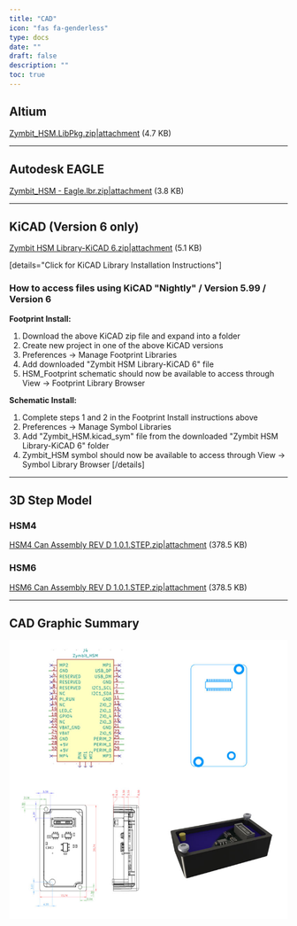 ```yaml
---
title: "CAD"
icon: "fas fa-genderless"
type: docs
date: ""
draft: false
description: ""
toc: true
---
```


## Altium
[Zymbit_HSM.LibPkg.zip|attachment](zymbit-hsm-altium.LibPkg.zip) (4.7 KB)

---

## Autodesk EAGLE
[Zymbit_HSM - Eagle.lbr.zip|attachment](zymbit-hsm-eagle.lbr.zip) (3.8 KB)

---

## KiCAD (Version 6 only)
[Zymbit HSM Library-KiCAD 6.zip|attachment](zymbit-hsm-kicad.zip) (5.1 KB)


[details="Click for KiCAD Library Installation Instructions"]
### How to access files using KiCAD "Nightly" / Version 5.99 / Version 6
**Footprint Install:**
1. Download the above KiCAD zip file and expand into a folder
2. Create new project in one of the above KiCAD versions
3. Preferences -> Manage Footprint Libraries
4. Add downloaded "Zymbit HSM Library-KiCAD 6" file
5. HSM_Footprint schematic should now be available to access through View -> Footprint Library Browser

**Schematic Install:**
1. Complete steps 1 and 2 in the Footprint Install instructions above
2. Preferences -> Manage Symbol Libraries
4. Add "Zymbit_HSM.kicad_sym" file from the downloaded "Zymbit HSM Library-KiCAD 6" folder
5. Zymbit_HSM symbol should now be available to access through View -> Symbol Library Browser
[/details]

---
## 3D Step Model

### HSM4
[HSM4 Can Assembly REV D 1.0.1.STEP.zip|attachment](zymbit-hsm4.STEP.zip) (378.5 KB)

### HSM6
[HSM6 Can Assembly REV D 1.0.1.STEP.zip|attachment](zymbit-hsm6.STEP.zip) (378.5 KB)


---

## CAD Graphic Summary
![cad](cad-summary.jpeg)
